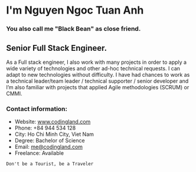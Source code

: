 # I'm Nguyen Ngoc Tuan Anh
### You also call me "Black Bean" as close friend.
## Senior Full Stack Engineer.

  As a Full stack engineer, I also work with many projects in order to apply a wide variety of technologies and other ad-hoc technical requests. I can adapt to new technologies without difficulty. I have had chances to work as a technical leader/team leader / technical supporter / senior developer and I’m also familiar with projects that applied Agile methodologies (SCRUM) or CMMI.

### Contact information:
- Website: www.codingland.com
- Phone: +84 944 534 128
- City: Ho Chi Minh City, Viet Nam
- Degree: Bachelor of Science
- Email: me@codingland.com
- Freelance: Available


```Don't be a Tourist, be a Traveler```
